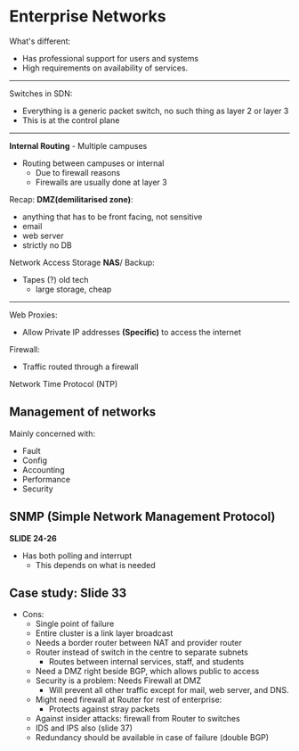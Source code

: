 # Enterprise Networks

What's different:
- Has professional support for users and systems
- High requirements on availability of services.

---
Switches in SDN:
- Everything is a generic packet switch, no such thing as 
layer 2 or layer 3
- This is at the control plane

---
**Internal Routing** - Multiple campuses
- Routing between campuses or internal
    - Due to firewall reasons
    - Firewalls are usually done at layer 3

Recap: **DMZ(demilitarised zone)**:
- anything that has to be front facing, not sensitive
- email
- web server
- strictly no DB

Network Access Storage **NAS**/ Backup:
- Tapes (?) old tech
    - large storage, cheap
    
    
---
Web Proxies:
- Allow Private IP addresses **(Specific)** to access the internet

Firewall:
- Traffic routed through a firewall

Network Time Protocol (NTP)

 
Management of networks
---
Mainly concerned with:
- Fault
- Config
- Accounting
- Performance
- Security


SNMP (Simple Network Management Protocol)
---
**SLIDE 24-26**
- Has both polling and interrupt
    - This depends on what is needed
    
    
Case study: Slide 33
---
- Cons:
    - Single point of failure
    - Entire cluster is a link layer broadcast 
    - Needs a border router between NAT and provider router
    - Router instead of switch in the centre to separate subnets
        - Routes between internal services, staff, and students
    - Need a DMZ right beside BGP, which allows public to 
    access 
    - Security is a problem: Needs Firewall at DMZ
        - Will prevent all other traffic except for mail, web
        server, and DNS.
    - Might need firewall at Router for rest of enterprise:
        - Protects against stray packets
    - Against insider attacks: firewall from Router to switches
    - IDS and IPS also (slide 37)
    - Redundancy should be available in case of failure (double BGP)
    


